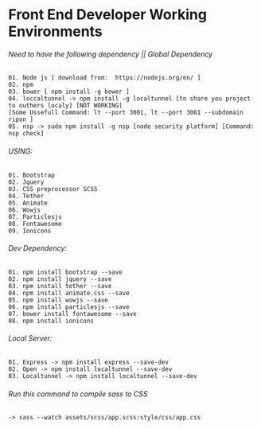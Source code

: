 # Front End Developer Working Environments

###### Need to have the following dependency || Global Dependency
    01. Node js [ download from:  https://nodejs.org/en/ ]
    02. npm 
    03. bower [ npm install -g bower ]
    04. loccaltunnel -> npm install -g localtunnel [to share you project to outhers localy] [NOT WORKING]
    [Some Ussefull Command: lt --port 3001, lt --port 3001 --subdomain ripon ]
    05. nsp -> sudo npm install -g nsp [node security platform] [Command: nsp check]

###### USING:
    01. Bootstrap
    02. Jquery 
    03. CSS preprocessor SCSS
    04. Tether
    05. Animate
    06. Wowjs
    07. Particlesjs
    08. Fontawesome
    09. Ionicons

###### Dev Dependency:
    01. npm install bootstrap --save
    02. npm install jquery --save 
    03. npm install tether --save
    04. npm install animate.css --save
    05. npm install wowjs --save 
    06. npm install particlesjs --save
    07. bower install fontawesome --save
    08. npm install ionicons


###### Local Server:
    01. Express -> npm install express --save-dev
    02. Open -> npm install localtunnel --save-dev
    03. Localtunnel -> npm install localtunnel --save-dev

###### Run this command to compile sass to CSS
    -> sass --watch assets/scss/app.scss:style/css/app.css

